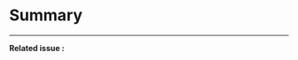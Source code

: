 <!--
A good PR should describe what benefit this brings to the repository.
Ideally, there is an existing issue which the PR address.
-->

# Summary

<!-- Describe in plain English what this PR does -->

----
<!-- Add the related issue here, e.g. #6 -->
**Related issue :**
